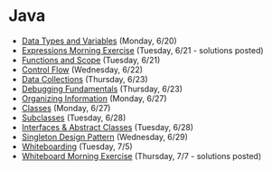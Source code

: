 # Java
- [Data Types and Variables](https://github.com/ga-adi-nyc/Course-Materials/tree/master/lessons/java-essentials/data-types-and-variables) (Monday, 6/20)
- [Expressions Morning Exercise](https://github.com/ga-adi-nyc/Course-Materials/tree/master/lessons/java-essentials/expressions-morning-exercise) (Tuesday, 6/21 - solutions posted)
- [Functions and Scope](https://github.com/ga-adi-nyc/Course-Materials/tree/master/lessons/java-essentials/functions-and-scope) (Tuesday, 6/21)
- [Control Flow](https://github.com/ga-adi-nyc/Course-Materials/tree/master/lessons/java-essentials/control-flow) (Wednesday, 6/22)
- [Data Collections](https://github.com/ga-adi-nyc/Course-Materials/tree/master/lessons/java-essentials/data-collections-lesson) (Thursday, 6/23)
- [Debugging Fundamentals](https://github.com/ga-adi-nyc/Course-Materials/tree/master/lessons/java-essentials/java-debugging-fundamentals) (Thursday, 6/23)
- [Organizing Information](https://github.com/ga-adi-nyc/Course-Materials/tree/master/lessons/java-essentials/organizing-info-lesson) (Monday, 6/27)
- [Classes](https://github.com/ga-adi-nyc/Course-Materials/tree/master/lessons/java-essentials/classes-lesson) (Monday, 6/27)
- [Subclasses](https://github.com/ga-adi-nyc/Course-Materials/tree/master/lessons/java-essentials/subclasses-lesson) (Tuesday, 6/28)
- [Interfaces & Abstract Classes](https://github.com/ga-adi-nyc/Course-Materials/tree/master/lessons/java-essentials/interfaces-and-abstract-classes-lesson) (Tuesday, 6/28)
- [Singleton Design Pattern](https://github.com/ga-adi-nyc/Course-Materials/tree/master/lessons/java-essentials/singleton-design-pattern) (Wednesday, 6/29)
- [Whiteboarding](https://github.com/ga-adi-nyc/Course-Materials/tree/master/lessons/java-essentials/whiteboarding-lesson) (Tuesday, 7/5)
- [Whiteboard Morning Exercise](https://github.com/ga-adi-nyc/Course-Materials/tree/master/lessons/java-essentials/whiteboard-morning-exercise) (Thursday, 7/7 - solutions posted)